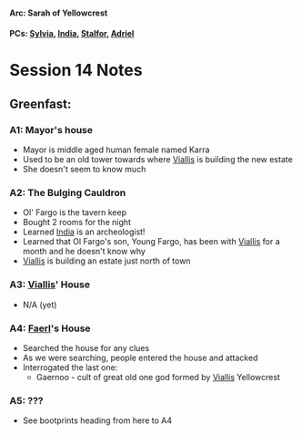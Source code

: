 #### Arc: Sarah of Yellowcrest
#### PCs: [Sylvia](PCs/Past/Sylvia.md), [India](PCs/Current/India.md), [Stalfor](PCs/Current/Stalfor.md), [Adriel](PCs/Past/Adriel.md)

# Session 14 Notes
## Greenfast:
### A1: Mayor's house
- Mayor is middle aged human female named Karra
- Used to be an old tower towards where [Viallis](NPCs/Deceased/Viallis.md) is building the new estate
- She doesn't seem to know much

### A2: The Bulging Cauldron
- Ol' Fargo is the tavern keep
- Bought 2 rooms for the night
- Learned [India](PCs/Current/India.md) is an archeologist!
- Learned that Ol Fargo's son, Young Fargo, has been with [Viallis](NPCs/Deceased/Viallis.md) for a month and he doesn't know why
- [Viallis](NPCs/Deceased/Viallis.md) is building an estate just north of town

### A3: [Viallis](NPCs/Deceased/Viallis.md)' House
- N/A (yet)

### A4: [Faerl](NPCs/Deceased/Faerl.md)'s House
- Searched the house for any clues
- As we were searching, people entered the house and attacked
- Interrogated the last one:
	- Gaernoo - cult of great old one god formed by [Viallis](NPCs/Deceased/Viallis.md) Yellowcrest

### A5: ???
- See bootprints heading from here to A4